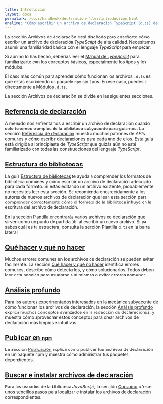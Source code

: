 ```yaml
---
title: Introducción
layout: docs
permalink: /docs/handbook/declaration-files/introduction.html
oneline: "Cómo escribir un archivo de declaración TypeScript (d.ts) de alta calidad"
---
```


La sección Archivos de declaración está diseñada para enseñarte cómo escribir un archivo de declaración *TypeScript* de alta calidad. Necesitamos asumir una familiaridad básica con el lenguaje *TypeScript* para empezar.

Si aún no lo has hecho, deberías leer el [Manual de *TypeScript*](/docs/handbook/2/basic-types.html)
para familiarizarte con los conceptos básicos, especialmente los tipos y los módulos.

El caso más común para aprender cómo funcionan los archivos `.d.ts` es que estás escribiendo un paquete `npm` sin tipos. 
En ese caso, puedes ir directamente a [Módulos `.d.ts`](/docs/handbook/statement-files/templates/module-d-ts.html).

La sección Archivos de declaración se divide en las siguientes secciones.

## [Referencia de declaración](/docs/handbook/statement-files/by-example.html)

A menudo nos enfrentamos a escribir un archivo de declaración cuando solo tenemos ejemplos de la biblioteca subyacente para guiarnos.
La sección [Referencia de declaración](/docs/handbook/statement-files/by-example.html) muestra muchos patrones de *API*s comunes y cómo escribir declaraciones para cada uno de ellos.
Esta guía está dirigida al principiante de *TypeScript* que quizás aún no esté familiarizado con todas las construcciones del lenguaje *TypeScript*.

## [Estructura de bibliotecas](/docs/handbook/declaration-files/library-structures.html)

La guía [Estructura de bibliotecas](/docs/handbook/declaration-files/library-structures.html) te ayuda a comprender los formatos de biblioteca comunes y cómo escribir un archivo de declaración adecuado para cada formato.
Si estás editando un archivo existente, probablemente no necesites leer esta sección.
Se recomienda encarecidamente a los autores de nuevos archivos de declaración que lean esta sección para comprender correctamente cómo el formato de la biblioteca influye en la escritura del archivo de declaración. 

En la sección Plantilla encontrarás varios archivos de declaración que sirven como un punto de partida útil
al escribir un nuevo archivo. Si ya sabes cuál es tu estructura, consulta la sección Plantilla `d.ts` en la barra lateral.

## [Qué hacer y qué no hacer](/docs/handbook/declaration-files/do-s-and-don-ts.html)

Muchos errores comunes en los archivos de declaración se pueden evitar fácilmente.
La sección [Qué hacer y qué no hacer](/docs/handbook/declaration-files/do-s-and-don-ts.html) identifica errores comunes, 
describe cómo detectarlos, 
y cómo solucionarlos.
Todos deben leer esta sección para ayudarse a sí mismos a evitar errores comunes.

## [Análisis profundo](/docs/handbook/statement-files/deep-dive.html)

Para los autores experimentados interesados en la mecánica subyacente de cómo funcionan los archivos de declaración, 
la sección [Análisis profundo](/docs/handbook/statement-files/deep-dive.html) explica muchos conceptos avanzados en la redacción de declaraciones, 
y muestra cómo aprovechar estos conceptos para crear archivos de declaración más limpios e intuitivos.

## [Publicar en `npm`](/docs/handbook/statement-files/publishing.html)

La sección [Publicación](/docs/handbook/statement-files/publishing.html) explica cómo publicar tus archivos de declaración en un paquete npm y muestra cómo administrar tus paquetes dependientes.

## [Buscar e instalar archivos de declaración](/docs/handbook/statement-files/consumer.html)

Para los usuarios de la biblioteca *JavaScript*, la sección [Consumo](/docs/handbook/statement-files/consumer.html) ofrece unos sencillos pasos para localizar e instalar los archivos de declaración correspondientes.
